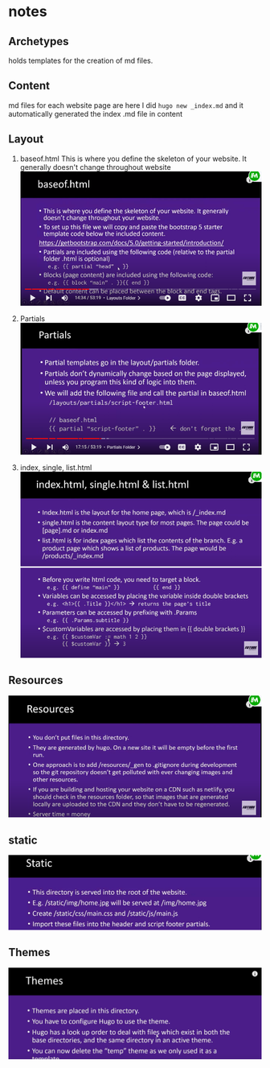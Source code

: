 # notes

## Archetypes

holds templates for the creation of md files.

## Content

md files for each website page are here  I did `hugo new _index.md` and it automatically generated the index .md file in content

## Layout

1. baseof.html  This is where you define the skeleton of your website. It generally doesn't change throughout website  ![Alt text](image.png)  

2. Partials  ![Alt text](image-1.png)  

3. index, single, list.html  
   ![Alt text](image-2.png)  
   ![Alt text](image-3.png)

## Resources

![Alt text](image-4.png)

## static

![Alt text](image-5.png)

## Themes 

![Alt text](image-6.png)